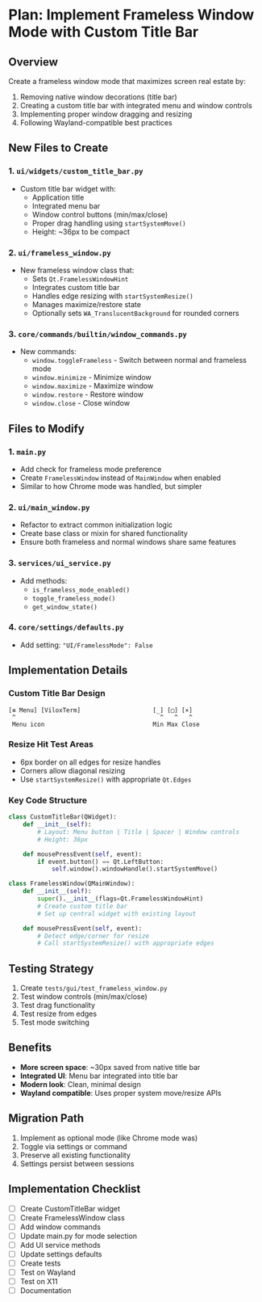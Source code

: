 # Plan: Implement Frameless Window Mode with Custom Title Bar

## Overview
Create a frameless window mode that maximizes screen real estate by:
1. Removing native window decorations (title bar)
2. Creating a custom title bar with integrated menu and window controls
3. Implementing proper window dragging and resizing
4. Following Wayland-compatible best practices

## New Files to Create

### 1. `ui/widgets/custom_title_bar.py`
- Custom title bar widget with:
  - Application title
  - Integrated menu bar
  - Window control buttons (min/max/close)
  - Proper drag handling using `startSystemMove()`
  - Height: ~36px to be compact

### 2. `ui/frameless_window.py`
- New frameless window class that:
  - Sets `Qt.FramelessWindowHint`
  - Integrates custom title bar
  - Handles edge resizing with `startSystemResize()`
  - Manages maximize/restore state
  - Optionally sets `WA_TranslucentBackground` for rounded corners

### 3. `core/commands/builtin/window_commands.py`
- New commands:
  - `window.toggleFrameless` - Switch between normal and frameless mode
  - `window.minimize` - Minimize window
  - `window.maximize` - Maximize window
  - `window.restore` - Restore window
  - `window.close` - Close window

## Files to Modify

### 1. `main.py`
- Add check for frameless mode preference
- Create `FramelessWindow` instead of `MainWindow` when enabled
- Similar to how Chrome mode was handled, but simpler

### 2. `ui/main_window.py`
- Refactor to extract common initialization logic
- Create base class or mixin for shared functionality
- Ensure both frameless and normal windows share same features

### 3. `services/ui_service.py`
- Add methods:
  - `is_frameless_mode_enabled()`
  - `toggle_frameless_mode()`
  - `get_window_state()`

### 4. `core/settings/defaults.py`
- Add setting: `"UI/FramelessMode": False`

## Implementation Details

### Custom Title Bar Design
```
[≡ Menu] [ViloxTerm]                    [_] [□] [×]
 ^                                        ^   ^   ^
 Menu icon                              Min Max Close
```

### Resize Hit Test Areas
- 6px border on all edges for resize handles
- Corners allow diagonal resizing
- Use `startSystemResize()` with appropriate `Qt.Edges`

### Key Code Structure
```python
class CustomTitleBar(QWidget):
    def __init__(self):
        # Layout: Menu button | Title | Spacer | Window controls
        # Height: 36px

    def mousePressEvent(self, event):
        if event.button() == Qt.LeftButton:
            self.window().windowHandle().startSystemMove()

class FramelessWindow(QMainWindow):
    def __init__(self):
        super().__init__(flags=Qt.FramelessWindowHint)
        # Create custom title bar
        # Set up central widget with existing layout

    def mousePressEvent(self, event):
        # Detect edge/corner for resize
        # Call startSystemResize() with appropriate edges
```

## Testing Strategy
1. Create `tests/gui/test_frameless_window.py`
2. Test window controls (min/max/close)
3. Test drag functionality
4. Test resize from edges
5. Test mode switching

## Benefits
- **More screen space**: ~30px saved from native title bar
- **Integrated UI**: Menu bar integrated into title bar
- **Modern look**: Clean, minimal design
- **Wayland compatible**: Uses proper system move/resize APIs

## Migration Path
1. Implement as optional mode (like Chrome mode was)
2. Toggle via settings or command
3. Preserve all existing functionality
4. Settings persist between sessions

## Implementation Checklist
- [ ] Create CustomTitleBar widget
- [ ] Create FramelessWindow class
- [ ] Add window commands
- [ ] Update main.py for mode selection
- [ ] Add UI service methods
- [ ] Update settings defaults
- [ ] Create tests
- [ ] Test on Wayland
- [ ] Test on X11
- [ ] Documentation